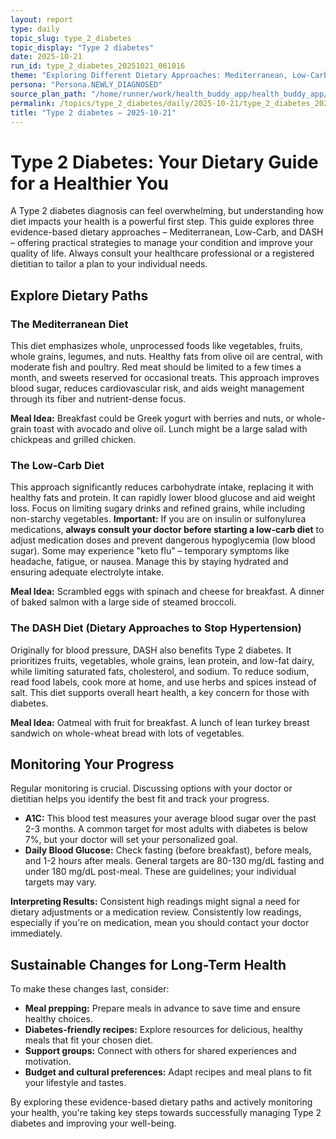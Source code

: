 ```yaml
---
layout: report
type: daily
topic_slug: type_2_diabetes
topic_display: "Type 2 diabetes"
date: 2025-10-21
run_id: type_2_diabetes_20251021_061016
theme: "Exploring Different Dietary Approaches: Mediterranean, Low-Carb, and DASH Diets"
persona: "Persona.NEWLY_DIAGNOSED"
source_plan_path: "/home/runner/work/health_buddy_app/health_buddy_app/.results/type_2_diabetes/weekly_plan/2025-10-20/plan.json"
permalink: /topics/type_2_diabetes/daily/2025-10-21/type_2_diabetes_20251021_061016/
title: "Type 2 diabetes — 2025-10-21"
---
```


# Type 2 Diabetes: Your Dietary Guide for a Healthier You

A Type 2 diabetes diagnosis can feel overwhelming, but understanding how diet impacts your health is a powerful first step. This guide explores three evidence-based dietary approaches – Mediterranean, Low-Carb, and DASH – offering practical strategies to manage your condition and improve your quality of life. Always consult your healthcare professional or a registered dietitian to tailor a plan to your individual needs.

## Explore Dietary Paths

### The Mediterranean Diet
This diet emphasizes whole, unprocessed foods like vegetables, fruits, whole grains, legumes, and nuts. Healthy fats from olive oil are central, with moderate fish and poultry. Red meat should be limited to a few times a month, and sweets reserved for occasional treats. This approach improves blood sugar, reduces cardiovascular risk, and aids weight management through its fiber and nutrient-dense focus.

**Meal Idea:** Breakfast could be Greek yogurt with berries and nuts, or whole-grain toast with avocado and olive oil. Lunch might be a large salad with chickpeas and grilled chicken.

### The Low-Carb Diet
This approach significantly reduces carbohydrate intake, replacing it with healthy fats and protein. It can rapidly lower blood glucose and aid weight loss. Focus on limiting sugary drinks and refined grains, while including non-starchy vegetables.
**Important:** If you are on insulin or sulfonylurea medications, **always consult your doctor before starting a low-carb diet** to adjust medication doses and prevent dangerous hypoglycemia (low blood sugar). Some may experience "keto flu" – temporary symptoms like headache, fatigue, or nausea. Manage this by staying hydrated and ensuring adequate electrolyte intake.

**Meal Idea:** Scrambled eggs with spinach and cheese for breakfast. A dinner of baked salmon with a large side of steamed broccoli.

### The DASH Diet (Dietary Approaches to Stop Hypertension)
Originally for blood pressure, DASH also benefits Type 2 diabetes. It prioritizes fruits, vegetables, whole grains, lean protein, and low-fat dairy, while limiting saturated fats, cholesterol, and sodium. To reduce sodium, read food labels, cook more at home, and use herbs and spices instead of salt. This diet supports overall heart health, a key concern for those with diabetes.

**Meal Idea:** Oatmeal with fruit for breakfast. A lunch of lean turkey breast sandwich on whole-wheat bread with lots of vegetables.

## Monitoring Your Progress

Regular monitoring is crucial. Discussing options with your doctor or dietitian helps you identify the best fit and track your progress.

*   **A1C:** This blood test measures your average blood sugar over the past 2-3 months. A common target for most adults with diabetes is below 7%, but your doctor will set your personalized goal.
*   **Daily Blood Glucose:** Check fasting (before breakfast), before meals, and 1-2 hours after meals. General targets are 80-130 mg/dL fasting and under 180 mg/dL post-meal. These are guidelines; your individual targets may vary.

**Interpreting Results:** Consistent high readings might signal a need for dietary adjustments or a medication review. Consistently low readings, especially if you're on medication, mean you should contact your doctor immediately.

## Sustainable Changes for Long-Term Health

To make these changes last, consider:
*   **Meal prepping:** Prepare meals in advance to save time and ensure healthy choices.
*   **Diabetes-friendly recipes:** Explore resources for delicious, healthy meals that fit your chosen diet.
*   **Support groups:** Connect with others for shared experiences and motivation.
*   **Budget and cultural preferences:** Adapt recipes and meal plans to fit your lifestyle and tastes.

By exploring these evidence-based dietary paths and actively monitoring your health, you're taking key steps towards successfully managing Type 2 diabetes and improving your well-being.
